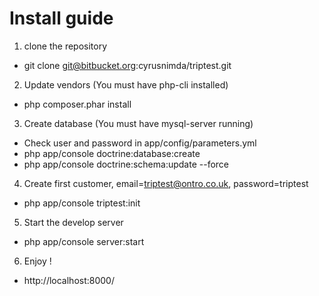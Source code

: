 Install guide
========================
1) clone the repository

- git clone git@bitbucket.org:cyrusnimda/triptest.git


2) Update vendors (You must have php-cli installed)

  - php composer.phar install


3) Create database (You must have mysql-server running)

  - Check user and password in app/config/parameters.yml
  - php app/console doctrine:database:create
  - php app/console doctrine:schema:update --force

4) Create first customer, email=triptest@ontro.co.uk, password=triptest

  - php app/console triptest:init


5) Start the develop server

  - php app/console server:start


6) Enjoy !

  - http://localhost:8000/
